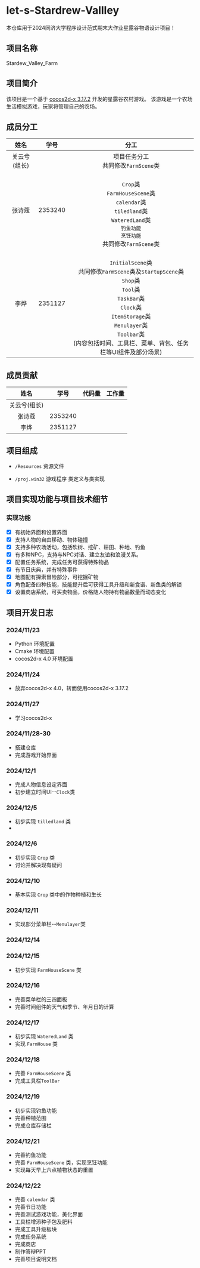 # let-s-Stardrew-Vallley
本仓库用于2024同济大学程序设计范式期末大作业星露谷物语设计项目！

## 项目名称

Stardew_Valley_Farm

## 项目简介

该项目是一个基于 [cocos2d-x 3.17.2](https://docs.cocos.com/cocos2d-x/manual/) 开发的星露谷农村游戏。
该游戏是一个农场生活模拟游戏，玩家将管理自己的农场。

## 成员分工

|姓名|学号|分工|
| :----:| :----: | :----: |
|关云兮(组长)|       |项目任务分工<br>共同修改`FarmScene`类 |
|张诗蔻|2353240|<br>`Crop`类 <br>`FarmHouseScene`类 <br> `calendar`类 <br> `tiledland`类<br>`WateredLand`类 <br>`钓鱼功能` <br>`烹饪功能`<br>共同修改`FarmScene`类|
|李烨|2351127|<br>`InitialScene`类<br>共同修改`FarmScene`类及`StartupScene`类<br>`Shop`类<br>`Tool`类<br>`TaskBar`类<br>`Clock`类<br>`ItemStorage`类<br>`Menulayer`类<br>`Toolbar`类<br>(内容包括时间、工具栏、菜单、背包、任务栏等UI组件及部分场景)|

## 成员贡献

|姓名|学号|代码量|工作量|
| :----:| :----: | :----: | :----: |
|关云兮(组长)|       |    |    |
|张诗蔻|2353240|    |    |
|李烨|2351127|    |   |

## 项目组成

* `/Resources`
资源文件

* `/proj.win32`
游戏程序 类定义与类实现

## 项目实现功能与项目技术细节

### 实现功能

* [X] 有初始界面和设置界面
* [X] 支持人物的自由移动、物体碰撞
* [X] 支持多种农场活动，包括砍树、挖矿、耕田、种地、钓鱼
* [X] 有多种NPC，支持与NPC对话、建立友谊和浪漫关系。
* [X] 配置任务系统，完成任务可获得特殊物品
* [X] 有节日庆典，并有特殊事件
* [X] 地图配有探索冒险部分，可挖掘矿物
* [X] 角色配备四种技能，技能提升后可获得工具升级和新食谱、新鱼类的解锁
* [X] 设置商店系统，可买卖物品，价格随人物持有物品数量而动态变化  

## 项目开发日志

### 2024/11/23

- Python 环境配置
- Cmake 环境配置
- cocos2d-x 4.0 环境配置
  
### 2024/11/24

- 放弃cocos2d-x 4.0，转而使用cocos2d-x 3.17.2

### 2024/11/27

- 学习cocos2d-x
  
### 2024/11/28-30

- 搭建仓库
- 完成游戏开始界面
  
### 2024/12/1

- 完成人物信息设定界面
- 初步建立时间UI--`Clock`类
### 2024/12/5

- 初步实现 `tilledland` 类
- 
### 2024/12/6

- 初步实现 `Crop` 类
- 讨论并解决现有疑问

### 2024/12/10

- 基本实现 `Crop` 类中的作物种植和生长

### 2024/12/11

- 实现部分菜单栏--`Menulayer`类

### 2024/12/14


### 2024/12/15

- 初步实现 `FarmHouseScene` 类

### 2024/12/16

- 完善菜单栏的三四面板
- 完善时间组件的天气和季节、年月日的计算

### 2024/12/17

- 初步实现 `WateredLand` 类
- 实现 `FarmHouse` 类

### 2024/12/18

- 完善 `FarmHouseScene` 类
- 完成工具栏`ToolBar`

### 2024/12/19

- 初步实现钓鱼功能
- 完善种植范围
- 完成仓库存储栏

### 2024/12/21

- 完善钓鱼功能
- 完善 `FarmHouseScene` 类，实现烹饪功能
- 实现每天早上六点植物状态的重置

### 2024/12/22

- 完善 `calendar` 类
- 完善节日功能
- 完善测试游戏功能，美化界面
- 工具栏增添种子包及肥料
- 完成工具升级板块
- 完成任务系统
- 完成商店
- 制作答辩PPT
- 完善项目说明文档
